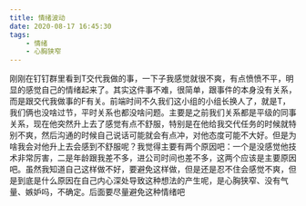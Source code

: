 ```yaml
---
title: 情绪波动
date: 2020-08-17 16:45:30
tags:
    - 情绪
    - 心胸狭窄
---
```

刚刚在钉钉群里看到T交代我做的事，一下子我感觉就很不爽，有点愤愤不平，明显的感觉自己的情绪起来了。其实这件事不难，很简单，跟事件的本身没有关系，而是跟交代我做事的F有关。前端时间不久我们这小组的小组长换人了，就是T，我们俩也没啥过节，平时关系也都没啥问题。主要是之前我们关系都是平级的同事关系，现在他突然升上去了感觉有点不舒服，特别是在他给我交代任务的时候就特别不爽，然后沟通的时候自己说话可能就会有点冲，对他态度可能不大好。但是为啥我会对他升上去会感到不舒服呢？我觉得主要有两个原因吧：一个是没感觉他技术非常厉害，二是年龄跟我差不多，进公司时间也差不多，这两个应该是主要原因吧。虽然我知道自己这样做不好，要避免这样做，但是还是忍不住会感觉不爽，但是到底是什么原因在自己内心深处导致这种想法的产生呢，是心胸狭窄、没有气量、嫉妒吗，不确定。后面要尽量避免这种情绪吧